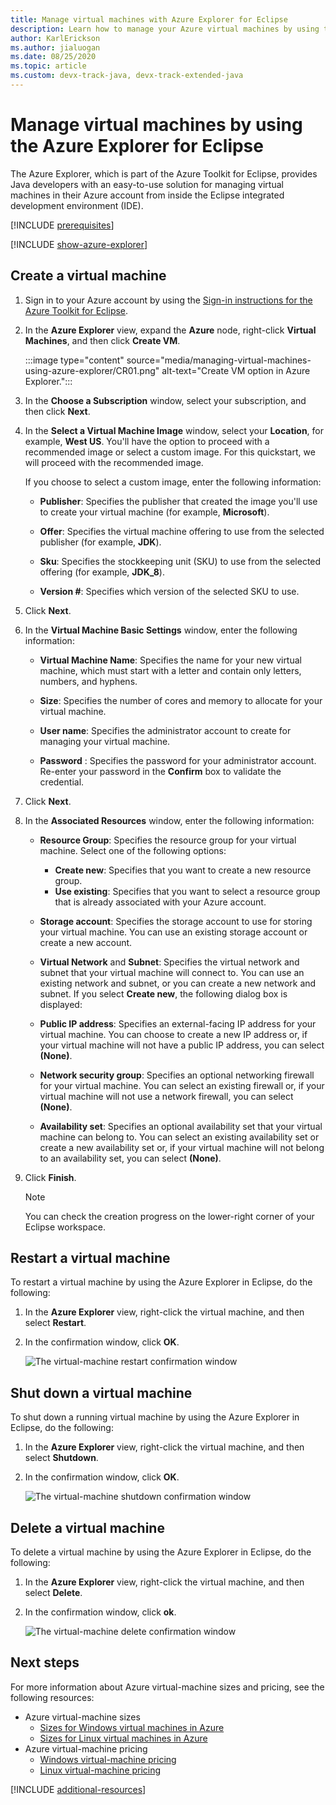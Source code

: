 ```yaml
---
title: Manage virtual machines with Azure Explorer for Eclipse
description: Learn how to manage your Azure virtual machines by using the Azure Explorer for Eclipse.
author: KarlErickson
ms.author: jialuogan
ms.date: 08/25/2020
ms.topic: article
ms.custom: devx-track-java, devx-track-extended-java
---
```


# Manage virtual machines by using the Azure Explorer for Eclipse

The Azure Explorer, which is part of the Azure Toolkit for Eclipse, provides Java developers with an easy-to-use solution for managing virtual machines in their Azure account from inside the Eclipse integrated development environment (IDE).

[!INCLUDE [prerequisites](includes/prerequisites.md)]

[!INCLUDE [show-azure-explorer](includes/show-azure-explorer.md)]

## Create a virtual machine

1. Sign in to your Azure account by using the [Sign-in instructions for the Azure Toolkit for Eclipse](./sign-in-instructions.md).

1. In the **Azure Explorer** view, expand the **Azure** node, right-click **Virtual Machines**, and then click **Create VM**.

   :::image type="content" source="media/managing-virtual-machines-using-azure-explorer/CR01.png" alt-text="Create VM option in Azure Explorer.":::

1. In the **Choose a Subscription** window, select your subscription, and then click **Next**.

1. In the **Select a Virtual Machine Image** window, select your **Location**, for example, **West US**. You'll have the option to proceed with a recommended image or select a custom image. For this quickstart, we will proceed with the recommended image. 

   If you choose to select a custom image, enter the following information:
   * **Publisher**: Specifies the publisher that created the image you'll use to create your virtual machine (for example, **Microsoft**).

   * **Offer**: Specifies the virtual machine offering to use from the selected publisher (for example, **JDK**).

   * **Sku**: Specifies the stockkeeping unit (SKU) to use from the selected offering (for example, **JDK_8**).

   * **Version #**: Specifies which version of the selected SKU to use.

1. Click **Next**.

1. In the **Virtual Machine Basic Settings** window, enter the following information:

   * **Virtual Machine Name**: Specifies the name for your new virtual machine, which must start with a letter and contain only letters, numbers, and hyphens.

   * **Size**: Specifies the number of cores and memory to allocate for your virtual machine.

   * **User name**: Specifies the administrator account to create for managing your virtual machine.

   * **Password** : Specifies the password for your administrator account. Re-enter your password in the **Confirm** box to validate the credential.

1. Click **Next**.

1. In the **Associated Resources** window, enter the following information:
   * **Resource Group**: Specifies the resource group for your virtual machine. Select one of the following options:
      * **Create new**: Specifies that you want to create a new resource group.
      * **Use existing**: Specifies that you want to select a resource group that is already associated with your Azure account.

   * **Storage account**: Specifies the storage account to use for storing your virtual machine. You can use an existing storage account or create a new account.

   * **Virtual Network** and **Subnet**: Specifies the virtual network and subnet that your virtual machine will connect to. You can use an existing network and subnet, or you can create a new network and subnet. If you select **Create new**, the following dialog box is displayed:

   * **Public IP address**: Specifies an external-facing IP address for your virtual machine. You can choose to create a new IP address or, if your virtual machine will not have a public IP address, you can select **(None)**.

   * **Network security group**: Specifies an optional networking firewall for your virtual machine. You can select an existing firewall or, if your virtual machine will not use a network firewall, you can select **(None)**.

   * **Availability set**: Specifies an optional availability set that your virtual machine can belong to. You can select an existing availability set or create a new availability set or, if your virtual machine will not belong to an availability set, you can select **(None)**.

10. Click **Finish**.  

      > [!NOTE]
      > You can check the creation progress on the lower-right corner of your Eclipse workspace.

## Restart a virtual machine

To restart a virtual machine by using the Azure Explorer in Eclipse, do the following:

1. In the **Azure Explorer** view, right-click the virtual machine, and then select **Restart**.

1. In the confirmation window, click **OK**.

   ![The virtual-machine restart confirmation window](media/managing-virtual-machines-using-azure-explorer/RE02.png)

## Shut down a virtual machine

To shut down a running virtual machine by using the Azure Explorer in Eclipse, do the following:

1. In the **Azure Explorer** view, right-click the virtual machine, and then select **Shutdown**.

1. In the confirmation window, click **OK**.

   ![The virtual-machine shutdown confirmation window](media/managing-virtual-machines-using-azure-explorer/SH02.png)

## Delete a virtual machine

To delete a virtual machine by using the Azure Explorer in Eclipse, do the following:

1. In the **Azure Explorer** view, right-click the virtual machine, and then select **Delete**.

1. In the confirmation window, click **ok**.

   ![The virtual-machine delete confirmation window](media/managing-virtual-machines-using-azure-explorer/DE02.png)

## Next steps

For more information about Azure virtual-machine sizes and pricing, see the following resources:

* Azure virtual-machine sizes
  * [Sizes for Windows virtual machines in Azure]
  * [Sizes for Linux virtual machines in Azure]
* Azure virtual-machine pricing
  * [Windows virtual-machine pricing]
  * [Linux virtual-machine pricing]

[!INCLUDE [additional-resources](includes/additional-resources.md)]

<!-- URL List -->

[Sizes for Windows virtual machines in Azure]: /azure/virtual-machines/sizes
[Sizes for Linux virtual machines in Azure]: /azure/virtual-machines/sizes
[Windows virtual-machine pricing]: https://azure.microsoft.com/pricing/details/virtual-machines/windows/
[Linux virtual-machine pricing]: https://azure.microsoft.com/pricing/details/virtual-machines/linux/

<!-- IMG List -->

[RE01]: media/managing-virtual-machines-using-azure-explorer/RE01.png
[RE02]: media/managing-virtual-machines-using-azure-explorer/RE02.png

[SH01]: media/managing-virtual-machines-using-azure-explorer/SH01.png
[SH02]: media/managing-virtual-machines-using-azure-explorer/SH02.png

[DE01]: media/managing-virtual-machines-using-azure-explorer/DE01.png
[DE02]: media/managing-virtual-machines-using-azure-explorer/DE02.png

[CR01]: media/managing-virtual-machines-using-azure-explorer/CR01.png
[CR02]: media/managing-virtual-machines-using-azure-explorer/CR02.png
[CR03]: media/managing-virtual-machines-using-azure-explorer/CR03.png
[CR04]: media/managing-virtual-machines-using-azure-explorer/CR04.png
[CR05]: media/managing-virtual-machines-using-azure-explorer/CR05.png
[CR06]: media/managing-virtual-machines-using-azure-explorer/CR06.png
[CR07]: media/managing-virtual-machines-using-azure-explorer/CR07.png
[CR08]: media/managing-virtual-machines-using-azure-explorer/CR08.png
